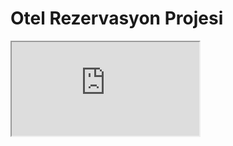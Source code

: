 # Otel Rezervasyon Projesi

<AspectRatio maxW='560px' ratio={1}>
  <iframe
    title='naruto'
    src='https://www.youtube.com/embed/QhBnZ6NPOY0'
    allowFullScreen
  />
</AspectRatio>

